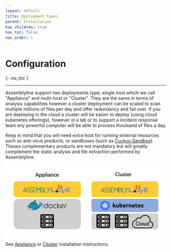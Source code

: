 ```yaml
---
layout: default
title: Deployment types
parent: Installation
has_children: true
has_toc: false
nav_order: 1
---
```


# Configuration
{: .no_toc }

---


Assemblyline support two deployments type; single host which we call "Appliance" and multi-host or "Cluster". They are the same in terms of analysis capabilities however a cluster deployment can be scaled to scan multiple millions of files per day and offer redundancy and fail over. If you are deploying in the cloud a cluster will be easier to deploy (using cloud kubenetes offerings), however in a lab or to support a incident response team any powerful computer will be able to process thoulsand of files a day.

Keep in mind that you will need extra host for running external resources such as anti-virus products, or sandboxes (such as [Cuckoo Sandbox](https://cuckoosandbox.org/)). Theses complementary products are not mandatory but will greatly complement the static analysis and file extraction performed by Assemblyline.

<img src="./images/dep_types.png" width="716">

See [Appliance](./deployment/appliance.html) or [Cluster](./deployment/cluster.html) installation instructions.